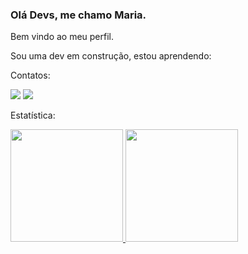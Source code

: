 ### Olá Devs, me chamo Maria. 
Bem vindo ao meu perfil. 

Sou uma dev em construção, estou aprendendo:


<link rel="stylesheet" href="https://cdn.jsdelivr.net/gh/devicons/devicon@v2.15.1/devicon.min.css">
<link rel="stylesheet" href="https://cdn.jsdelivr.net/gh/devicons/devicon@v2.15.1/devicon.min.css">

<link rel="stylesheet" href="https://cdn.jsdelivr.net/gh/devicons/devicon@v2.15.1/devicon.min.css">
<link rel="stylesheet" href="https://cdn.jsdelivr.net/gh/devicons/devicon@v2.15.1/devicon.min.css">
          
 
Contatos:

<div>
<a href = "mailto:marianatiele20@gmail.com"><img src="https://img.shields.io/badge/Gmail-D14836?style=for-the-badge&logo=gmail&logoColor=white" target="_blank"></a>
<a href="https://www.linkedin.com/in/maria-natiele/" target="_blank"><img src="https://img.shields.io/badge/-LinkedIn-%230077B5?style=for-the-badge&logo=linkedin&logoColor=white" target="_blank"></a>   
</div>
  
  
  
  
Estatística:
 <div>
<a href="https://github.com/MariaNatiele">
<img height="180em" src="https://github-readme-stats.vercel.app/api/top-langs/MariaNatiele-aqui&layout=compact&langs_count=7&theme=dracula"/>
<img height="180em" src="https://github-readme-stats.vercel.app/apiMariaNatiele-aqui&show_icons=true&theme=dracula&include_all_commits=true&count_private=true"/>
</div>         







